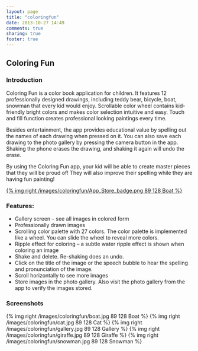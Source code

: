 ```yaml
---
layout: page
title: "coloringfun"
date: 2013-10-27 14:49
comments: true
sharing: true
footer: true
---
```


## Coloring Fun
### Introduction
Coloring Fun is a color book application for children. It features 12 professionally designed drawings, including teddy bear, bicycle, boat, snowman that every kid would enjoy. Scrollable color wheel contains kid-friendly bright colors and makes color selection intuitive and easy. Touch and fill function creates professional looking paintings every time.

Besides entertainment, the app provides educational value by spelling out the names of each drawing when pressed on it. You can also save each drawing to the photo gallery by pressing the camera button in the app. Shaking the phone erases the drawing, and shaking it again will undo the erase.

By using the Coloring Fun app, your kid will be able to create master pieces that they will be proud of! They will also improve their spelling while they are having fun painting!

[{% img right /images/coloringfun/App_Store_badge.png 89 128 Boat %}](https://itunes.apple.com/us/app/coloring-fun/id309142123?mt=8)

### Features:
* Gallery screen – see all images in colored form
* Professionally drawn images
* Scrolling color palette with 27 colors. The color palette is implemented like a wheel. You can slide the wheel to reveal more colors.
* Ripple effect for coloring – a subtle water ripple effect is shown when coloring an image
* Shake and delete. Re-shaking does an undo.
* Click on the title of the image or the speech bubble to hear the spelling and pronunciation of the image.
* Scroll horizontally to see more images
* Store images in the photo gallery. Also visit the photo gallery from the app to verify the images stored.

### Screenshots
{% img right /images/coloringfun/boat.jpg 89 128 Boat %}
{% img right /images/coloringfun/cat.jpg 89 128 Cat %}
{% img right /images/coloringfun/gallery.jpg 89 128 Gallery %}
{% img right /images/coloringfun/giraffe.jpg 89 128 Giraffe %}
{% img right /images/coloringfun/snowman.jpg 89 128 Snowman %}